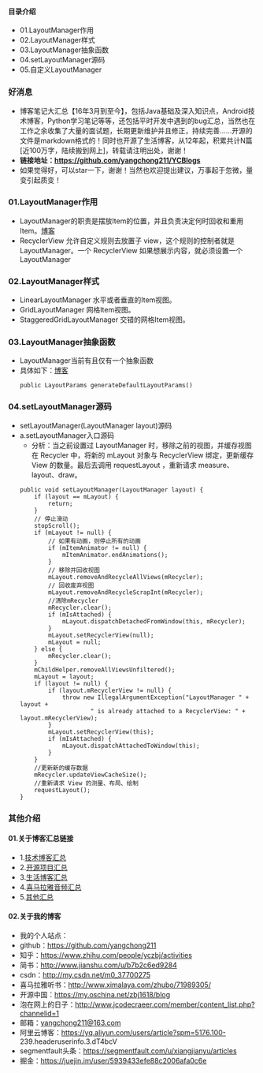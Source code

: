 #### 目录介绍
- 01.LayoutManager作用
- 02.LayoutManager样式
- 03.LayoutManager抽象函数
- 04.setLayoutManager源码
- 05.自定义LayoutManager


### 好消息
- 博客笔记大汇总【16年3月到至今】，包括Java基础及深入知识点，Android技术博客，Python学习笔记等等，还包括平时开发中遇到的bug汇总，当然也在工作之余收集了大量的面试题，长期更新维护并且修正，持续完善……开源的文件是markdown格式的！同时也开源了生活博客，从12年起，积累共计N篇[近100万字，陆续搬到网上]，转载请注明出处，谢谢！
- **链接地址：https://github.com/yangchong211/YCBlogs**
- 如果觉得好，可以star一下，谢谢！当然也欢迎提出建议，万事起于忽微，量变引起质变！




### 01.LayoutManager作用
- LayoutManager的职责是摆放Item的位置，并且负责决定何时回收和重用Item。[博客](https://github.com/yangchong211/YCBlogs)
- RecyclerView 允许自定义规则去放置子 view，这个规则的控制者就是 LayoutManager。一个 RecyclerView 如果想展示内容，就必须设置一个 LayoutManager




### 02.LayoutManager样式
- LinearLayoutManager 水平或者垂直的Item视图。
- GridLayoutManager 网格Item视图。
- StaggeredGridLayoutManager 交错的网格Item视图。


### 03.LayoutManager抽象函数
- LayoutManager当前有且仅有一个抽象函数
- 具体如下：[博客](https://github.com/yangchong211/YCBlogs)
    ```
    public LayoutParams generateDefaultLayoutParams()
    ```

### 04.setLayoutManager源码
- setLayoutManager(LayoutManager layout)源码
- a.setLayoutManager入口源码
    - 分析：当之前设置过 LayoutManager 时，移除之前的视图，并缓存视图在 Recycler 中，将新的 mLayout 对象与 RecyclerView 绑定，更新缓存 View 的数量。最后去调用 requestLayout ，重新请求 measure、layout、draw。
    ```
    public void setLayoutManager(LayoutManager layout) {
        if (layout == mLayout) {
            return;
        }
        // 停止滑动
        stopScroll();
        if (mLayout != null) {
            // 如果有动画，则停止所有的动画
            if (mItemAnimator != null) {
                mItemAnimator.endAnimations();
            }
            // 移除并回收视图
            mLayout.removeAndRecycleAllViews(mRecycler);
            // 回收废弃视图
            mLayout.removeAndRecycleScrapInt(mRecycler);
            //清除mRecycler
            mRecycler.clear();
            if (mIsAttached) {
                mLayout.dispatchDetachedFromWindow(this, mRecycler);
            }
            mLayout.setRecyclerView(null);
            mLayout = null;
        } else {
            mRecycler.clear();
        }
        mChildHelper.removeAllViewsUnfiltered();
        mLayout = layout;
        if (layout != null) {
            if (layout.mRecyclerView != null) {
                throw new IllegalArgumentException("LayoutManager " + layout +
                        " is already attached to a RecyclerView: " + layout.mRecyclerView);
            }
            mLayout.setRecyclerView(this);
            if (mIsAttached) {
                mLayout.dispatchAttachedToWindow(this);
            }
        }
        //更新新的缓存数据
        mRecycler.updateViewCacheSize();
        //重新请求 View 的测量、布局、绘制
        requestLayout();
    }
    ```



### 其他介绍
#### 01.关于博客汇总链接
- 1.[技术博客汇总](https://www.jianshu.com/p/614cb839182c)
- 2.[开源项目汇总](https://blog.csdn.net/m0_37700275/article/details/80863574)
- 3.[生活博客汇总](https://blog.csdn.net/m0_37700275/article/details/79832978)
- 4.[喜马拉雅音频汇总](https://www.jianshu.com/p/f665de16d1eb)
- 5.[其他汇总](https://www.jianshu.com/p/53017c3fc75d)



#### 02.关于我的博客
- 我的个人站点：
- github：https://github.com/yangchong211
- 知乎：https://www.zhihu.com/people/yczbj/activities
- 简书：http://www.jianshu.com/u/b7b2c6ed9284
- csdn：http://my.csdn.net/m0_37700275
- 喜马拉雅听书：http://www.ximalaya.com/zhubo/71989305/
- 开源中国：https://my.oschina.net/zbj1618/blog
- 泡在网上的日子：http://www.jcodecraeer.com/member/content_list.php?channelid=1
- 邮箱：yangchong211@163.com
- 阿里云博客：https://yq.aliyun.com/users/article?spm=5176.100- 239.headeruserinfo.3.dT4bcV
- segmentfault头条：https://segmentfault.com/u/xiangjianyu/articles
- 掘金：https://juejin.im/user/5939433efe88c2006afa0c6e







